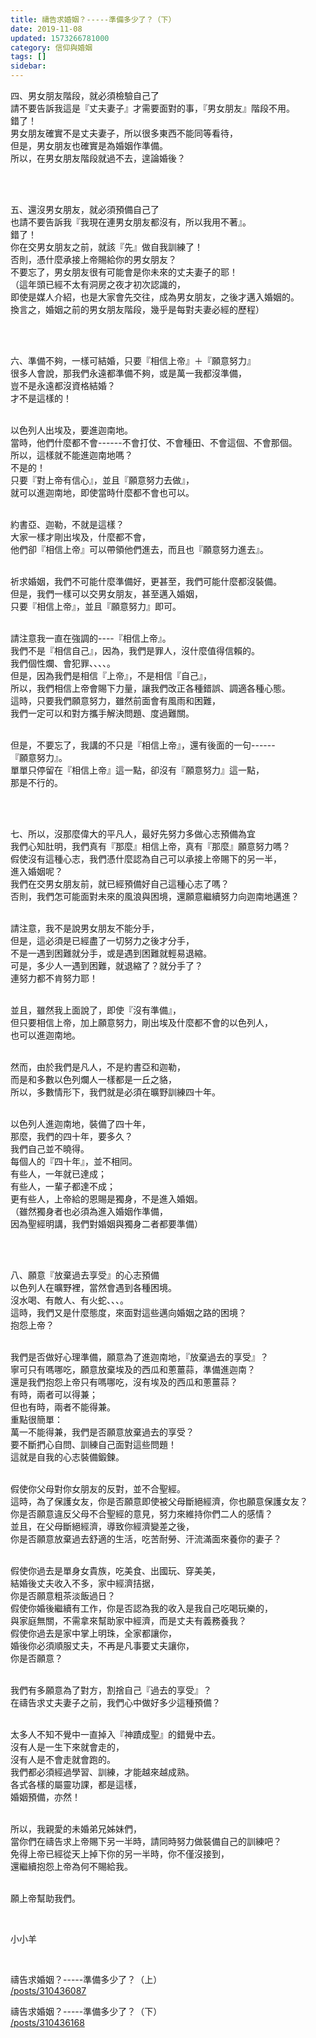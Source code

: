 ```yaml
---
title: 禱告求婚姻？-----準備多少了？（下）
date: 2019-11-08
updated: 1573266781000
category: 信仰與婚姻
tags: []
sidebar: 
---
```


<p>四、男女朋友階段，就必須檢驗自己了<br/>
請不要告訴我這是『丈夫妻子』才需要面對的事，『男女朋友』階段不用。<br/>
錯了！<br/>
男女朋友確實不是丈夫妻子，所以很多東西不能同等看待，<br/>
但是，男女朋友也確實是為婚姻作準備。<br/>
所以，在男女朋友階段就過不去，遑論婚後？</p>
<p> </p>
<p><br/>
五、還沒男女朋友，就必須預備自己了<br/>
也請不要告訴我『我現在連男女朋友都沒有，所以我用不著』。<br/>
錯了！<br/>
你在交男女朋友之前，就該『先』做自我訓練了！<br/>
否則，憑什麼承接上帝賜給你的男女朋友？<br/>
不要忘了，男女朋友很有可能會是你未來的丈夫妻子的耶！<br/>
（這年頭已經不太有洞房之夜才初次認識的，<br/>
即使是媒人介紹，也是大家會先交往，成為男女朋友，之後才邁入婚姻的。<br/>
換言之，婚姻之前的男女朋友階段，幾乎是每對夫妻必經的歷程）</p>
<p> </p>
<p><br/>
六、準備不夠，一樣可結婚，只要『相信上帝』＋『願意努力』<br/>
很多人會說，那我們永遠都準備不夠，或是萬一我都沒準備，<br/>
豈不是永遠都沒資格結婚？<br/>
才不是這樣的！</p>
<p><br/>
以色列人出埃及，要進迦南地。<br/>
當時，他們什麼都不會------不會打仗、不會種田、不會這個、不會那個。<br/>
所以，這樣就不能進迦南地嗎？<br/>
不是的！<br/>
只要『對上帝有信心』，並且『願意努力去做』，<br/>
就可以進迦南地，即使當時什麼都不會也可以。</p>
<p><br/>
約書亞、迦勒，不就是這樣？<br/>
大家一樣才剛出埃及，什麼都不會，<br/>
他們卻『相信上帝』可以帶領他們進去，而且也『願意努力進去』。</p>
<p><br/>
祈求婚姻，我們不可能什麼準備好，更甚至，我們可能什麼都沒裝備。<br/>
但是，我們一樣可以交男女朋友，甚至邁入婚姻，<br/>
只要『相信上帝』，並且『願意努力』即可。</p>
<p><br/>
請注意我一直在強調的----『相信上帝』。<br/>
我們不是『相信自己』，因為，我們是罪人，沒什麼值得信賴的。<br/>
我們個性爛、會犯罪、、、、。<br/>
但是，因為我們是相信『上帝』，不是相信『自己』，<br/>
所以，我們相信上帝會賜下力量，讓我們改正各種錯誤、調適各種心態。<br/>
這時，只要我們願意努力，雖然前面會有風雨和困難，<br/>
我們一定可以和對方攜手解決問題、度過難關。</p>
<p><br/>
但是，不要忘了，我講的不只是『相信上帝』，還有後面的一句------<br/>
『願意努力』。<br/>
單單只停留在『相信上帝』這一點，卻沒有『願意努力』這一點，<br/>
那是不行的。</p>
<p> </p>
<p><br/>
七、所以，沒那麼偉大的平凡人，最好先努力多做心志預備為宜<br/>
我們心知肚明，我們真有『那麼』相信上帝，真有『那麼』願意努力嗎？<br/>
假使沒有這種心志，我們憑什麼認為自己可以承接上帝賜下的另一半，<br/>
進入婚姻呢？<br/>
我們在交男女朋友前，就已經預備好自己這種心志了嗎？<br/>
否則，我們怎可能面對未來的風浪與困境，還願意繼續努力向迦南地邁進？</p>
<p><br/>
請注意，我不是說男女朋友不能分手，<br/>
但是，這必須是已經盡了一切努力之後才分手，<br/>
不是一遇到困難就分手，或是遇到困難就輕易退縮。<br/>
可是，多少人一遇到困難，就退縮了？就分手了？<br/>
連努力都不肯努力耶！</p>
<p><br/>
並且，雖然我上面說了，即使『沒有準備』，<br/>
但只要相信上帝，加上願意努力，剛出埃及什麼都不會的以色列人，<br/>
也可以進迦南地。</p>
<p><br/>
然而，由於我們是凡人，不是約書亞和迦勒，<br/>
而是和多數以色列爛人一樣都是一丘之貉，<br/>
所以，多數情形下，我們就是必須在曠野訓練四十年。</p>
<p><br/>
以色列人進迦南地，裝備了四十年，<br/>
那麼，我們的四十年，要多久？<br/>
我們自己並不曉得。<br/>
每個人的『四十年』，並不相同。<br/>
有些人，一年就已達成；<br/>
有些人，一輩子都達不成；<br/>
更有些人，上帝給的恩賜是獨身，不是進入婚姻。<br/>
（雖然獨身者也必須為進入婚姻作準備，<br/>
因為聖經明講，我們對婚姻與獨身二者都要準備）</p>
<p> </p>
<p><br/>
八、願意『放棄過去享受』的心志預備<br/>
以色列人在曠野裡，當然會遇到各種困境。<br/>
沒水喝、有敵人、有火蛇、、、。<br/>
這時，我們又是什麼態度，來面對這些邁向婚姻之路的困境？<br/>
抱怨上帝？</p>
<p><br/>
我們是否做好心理準備，願意為了進迦南地，『放棄過去的享受』？<br/>
寧可只有嗎哪吃，願意放棄埃及的西瓜和蔥薑蒜，準備進迦南？<br/>
還是我們抱怨上帝只有嗎哪吃，沒有埃及的西瓜和蔥薑蒜？<br/>
有時，兩者可以得兼；<br/>
但也有時，兩者不能得兼。<br/>
重點很簡單：<br/>
萬一不能得兼，我們是否願意放棄過去的享受？<br/>
要不斷捫心自問、訓練自己面對這些問題！<br/>
這就是自我的心志裝備鍛鍊。</p>
<p><br/>
假使你父母對你女朋友的反對，並不合聖經。<br/>
這時，為了保護女友，你是否願意即使被父母斷絕經濟，你也願意保護女友？<br/>
你是否願意違反父母不合聖經的意見，努力來維持你們二人的感情？<br/>
並且，在父母斷絕經濟，導致你經濟變差之後，<br/>
你是否願意放棄過去舒適的生活，吃苦耐勞、汗流滿面來養你的妻子？</p>
<p><br/>
假使你過去是單身女貴族，吃美食、出國玩、穿美美，<br/>
結婚後丈夫收入不多，家中經濟拮据，<br/>
你是否願意粗茶淡飯過日？<br/>
假使你婚後繼續有工作，你是否認為我的收入是我自己吃喝玩樂的，<br/>
與家庭無關，不需拿來幫助家中經濟，而是丈夫有義務養我？<br/>
假使你過去是家中掌上明珠，全家都讓你，<br/>
婚後你必須順服丈夫，不再是凡事要丈夫讓你，<br/>
你是否願意？</p>
<p><br/>
我們有多願意為了對方，割捨自己『過去的享受』？<br/>
在禱告求丈夫妻子之前，我們心中做好多少這種預備？</p>
<p><br/>
太多人不知不覺中一直掉入『神蹟成聖』的錯覺中去。<br/>
沒有人是一生下來就會走的，<br/>
沒有人是不會走就會跑的。<br/>
我們都必須經過學習、訓練，才能越來越成熟。<br/>
各式各樣的屬靈功課，都是這樣，<br/>
婚姻預備，亦然！</p>
<p><br/>
所以，我親愛的未婚弟兄姊妹們，<br/>
當你們在禱告求上帝賜下另一半時，請同時努力做裝備自己的訓練吧？<br/>
免得上帝已經從天上掉下你的另一半時，你不僅沒接到，<br/>
還繼續抱怨上帝為何不賜給我。</p>
<p><br/>
願上帝幫助我們。</p>
<p> </p>
<p>小小羊</p>
<p> </p>
<p>禱告求婚姻？-----準備多少了？（上）<br/>
<a href="/posts/310436087" target="_blank">/posts/310436087</a></p>
<p>禱告求婚姻？-----準備多少了？（下）<br/>
<a href="/posts/310436168" target="_blank">/posts/310436168</a></p>

